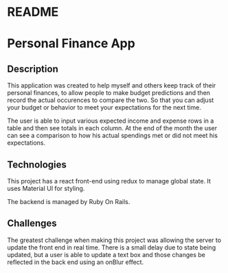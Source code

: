 # README

# Personal Finance App

## Description

This application was created to help myself and others keep track of their personal finances, to allow people to make budget predictions and then record the actual occurences to compare the two. So that you can adjust your budget or behavior to meet your expectations for the next time.

The user is able to input various expected income and expense rows in a table and then see totals in each column.  At the end of the month the user can see a comparison to how his actual spendings met or did not meet his expectations.

## Technologies

This project has a react front-end using redux to manage global state. It uses Material UI for styling.

The backend is managed by Ruby On Rails.

## Challenges

The greatest challenge when making this project was allowing the server to update the front end in real time. There is a small delay due to state being updated, but a user is able to update a text box and those changes be reflected in the back end using an onBlur effect.
